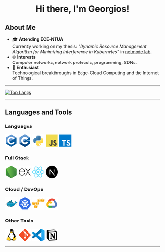 <!-- You can add a cool header or banner here if you like -->

<h1 align="center">Hi there, I'm Georgios!</h1>

## About Me
- 🎓 **Attending ECE-NTUA**  
  Currently working on my thesis: *"Dynamic Resource Management Algorithm for Minimizing Interference in Kubernetes"* in [netmode lab](https://www.netmode.ntua.gr/).
- 🌐 **Interests**  
  Computer networks, network protocols, programming, SDNs.
- 🚀 **Enthusiast**  
  Technological breakthroughs in Edge-Cloud Computing and the Internet of Things.

---

<!-- You can adjust the parameters (hide, langs_count, layout, exclude_repo, etc.) as you wish -->
[![Top Langs](https://github-readme-stats.vercel.app/api/top-langs/?username=georgakopoulosgeo&hide=jupyter%20notebook&langs_count=10&layout=compact&exclude_repo=ntua-operating-systems)](https://github.com/georgakopoulosgeo/github-readme-stats)

---

## Languages and Tools

<!-- 
  Below is just an example set of icons. 
  You can swap them out or remove any that don't apply to you.
  These icons come from https://github.com/devicons/devicon/tree/master/icons
-->

### Languages
<p>
  <img src="https://raw.githubusercontent.com/devicons/devicon/master/icons/c/c-original.svg" alt="C" width="40" height="40"/>
  <img src="https://raw.githubusercontent.com/devicons/devicon/master/icons/cplusplus/cplusplus-original.svg" alt="C++" width="40" height="40"/>
  <img src="https://raw.githubusercontent.com/devicons/devicon/master/icons/python/python-original.svg" alt="Python" width="40" height="40"/>
  <img src="https://raw.githubusercontent.com/devicons/devicon/master/icons/javascript/javascript-original.svg" alt="JavaScript" width="40" height="40"/>
  <img src="https://raw.githubusercontent.com/devicons/devicon/master/icons/typescript/typescript-original.svg" alt="TypeScript" width="40" height="40"/>
</p>

### Full Stack
<p>
  <img src="https://raw.githubusercontent.com/devicons/devicon/master/icons/nodejs/nodejs-original.svg" alt="Node.js" width="40" height="40"/>
  <img src="https://raw.githubusercontent.com/devicons/devicon/master/icons/express/express-original.svg" alt="Express" width="40" height="40"/>
  <img src="https://raw.githubusercontent.com/devicons/devicon/master/icons/react/react-original.svg" alt="React" width="40" height="40"/>
  <img src="https://raw.githubusercontent.com/devicons/devicon/master/icons/nextjs/nextjs-original.svg" alt="Next.js" width="40" height="40"/>
</p>

### Cloud / DevOps
<p>
  <img src="https://raw.githubusercontent.com/devicons/devicon/master/icons/docker/docker-original.svg" alt="Docker" width="40" height="40"/>
  <img src="https://raw.githubusercontent.com/devicons/devicon/master/icons/kubernetes/kubernetes-plain.svg" alt="Kubernetes" width="40" height="40"/>
  <img src="https://raw.githubusercontent.com/devicons/devicon/master/icons/amazonwebservices/amazonwebservices-original.svg" alt="AWS" width="40" height="40"/>
  <img src="https://raw.githubusercontent.com/devicons/devicon/master/icons/googlecloud/googlecloud-original.svg" alt="GCP" width="40" height="40"/>
</p>

### Other Tools
<p>
  <img src="https://raw.githubusercontent.com/devicons/devicon/master/icons/linux/linux-original.svg" alt="Linux" width="40" height="40"/>
  <img src="https://raw.githubusercontent.com/devicons/devicon/master/icons/git/git-original.svg" alt="Git" width="40" height="40"/>
  <img src="https://raw.githubusercontent.com/devicons/devicon/master/icons/vscode/vscode-original.svg" alt="VSCode" width="40" height="40"/>
  <img src="https://raw.githubusercontent.com/devicons/devicon/master/icons/notion/notion-original.svg" alt="Notion" width="40" height="40"/>
</p>

---

<!-- Feel free to add any additional sections or personal touches here -->
